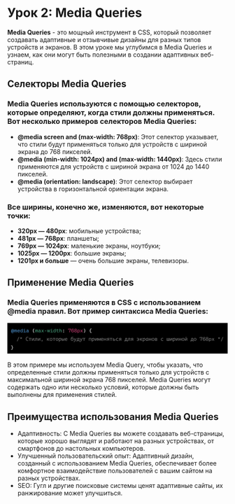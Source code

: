 # Урок 2: Media Queries

**Media Queries** - это мощный инструмент в CSS, который позволяет создавать адаптивные и отзывчивые дизайны для разных типов устройств и экранов. В этом уроке мы углубимся в Media Queries и узнаем, как они могут быть полезными в создании адаптивных веб-страниц.

## Селекторы Media Queries

### Media Queries используются с помощью селекторов, которые определяют, когда стили должны применяться. Вот несколько примеров селекторов Media Queries:

- **@media screen and (max-width: 768px)**: Этот селектор указывает, что стили будут применяться только для устройств с шириной экрана до 768 пикселей.
- **@media (min-width: 1024px) and (max-width: 1440px)**: Здесь стили применяются для устройств с шириной экрана от 1024 до 1440 пикселей.
- **@media (orientation: landscape)**: Этот селектор выбирает устройства в горизонтальной ориентации экрана.
### Все ширины, конечно же, изменяются, вот некоторые точки:

- **320px — 480px**: мобильные устройства;
- **481px — 768px**: планшеты;
- **769px — 1024px**: маленькие экраны, ноутбуки;
- **1025px — 1200px**: большие экраны;
- **1201px и больше** — очень большие экраны, телевизоры.
## Применение Media Queries

### Media Queries применяются в CSS с использованием @media правил. Вот пример синтаксиса Media Queries:

<img src="/FRONTEND_module_7/6. FRONTEND_module__6/les_2/image/1.png" alt="Пример">

В этом примере мы используем Media Query, чтобы указать, что определенные стили должны применяться только для устройств с максимальной шириной экрана 768 пикселей. Media Queries могут содержать одно или несколько условий, которые должны быть выполнены для применения стилей.

## Преимущества использования Media Queries

* Адаптивность: С Media Queries вы можете создавать веб-страницы, которые хорошо выглядят и работают на разных устройствах, от смартфонов до настольных компьютеров.
* Улучшенный пользовательский опыт: Адаптивный дизайн, созданный с использованием Media Queries, обеспечивает более комфортное взаимодействие пользователей с вашим сайтом на разных устройствах.
* SEO: Гугл и другие поисковые системы ценят адаптивные сайты, их ранжирование может улучшиться.